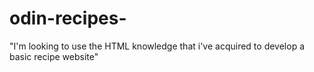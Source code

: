 # odin-recipes- 
"I'm looking to use the HTML knowledge that i've acquired to develop a basic recipe website"